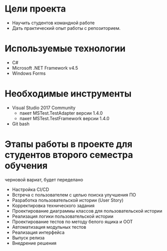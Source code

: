 # Цели проекта
- Научить студентов командной работе 
- Дать практический опыт работы с репозиторием.  
# Используемые технологии
- C#
- Microsoft .NET Framework v4.5
- Windows Forms
# Необходимые инструменты
- Visual Studio 2017 Community
   - пакет MSTest.TestAdapter версии 1.4.0
   - пакет MSTest.TestFramework версии 1.4.0
- Git bash
# Этапы работы в проекте для студентов второго семестра обучения
черновой вариат, будет переделано
- Настройка CI/CD
- Встреча с пользователем с целью поиска улучшения ПО
- Разработка пользовательской истории (User Story)
- Корректировка технического задания
- Проектирование диаграммы классов для пользовательской истории
- Реализация логики пользовательской истории 
- Проектирование тестов по методу белого ящика и ООТ
- Автоматизация модульных тестов
- Реализация интерфейса
- Выпуск релиза
- Внедрение решения
